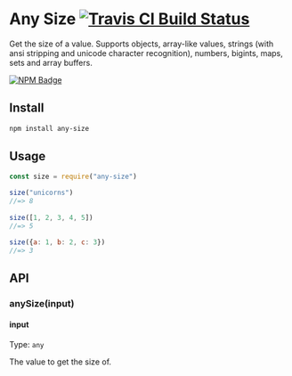 # Any Size [![Travis CI Build Status](https://img.shields.io/travis/com/Richienb/any-size/master.svg?style=for-the-badge)](https://travis-ci.com/Richienb/any-size)

Get the size of a value. Supports objects, array-like values, strings (with ansi stripping and unicode character recognition), numbers, bigints, maps, sets and array buffers.

[![NPM Badge](https://nodei.co/npm/any-size.png)](https://npmjs.com/package/any-size)

## Install

```sh
npm install any-size
```

## Usage

```js
const size = require("any-size")

size("unicorns")
//=> 8
 
size([1, 2, 3, 4, 5])
//=> 5

size({a: 1, b: 2, c: 3})
//=> 3
```

## API

### anySize(input)

#### input

Type: `any`

The value to get the size of.
